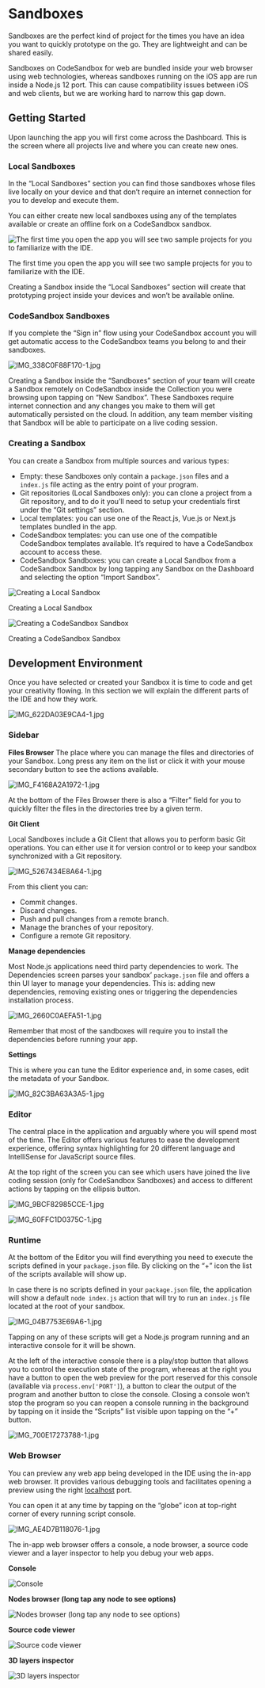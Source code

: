 # Sandboxes

Sandboxes are the perfect kind of project for the times you have an idea you want to quickly prototype on the go. They are lightweight and can be shared easily.

Sandboxes on CodeSandbox for web are bundled inside your web browser using web technologies, whereas sandboxes running on the iOS app are run inside a Node.js 12 port. This can cause compatibility issues between iOS and web clients, but we are working hard to narrow this gap down.

## Getting Started

Upon launching the app you will first come across the Dashboard. This is the screen where all projects live and where you can create new ones.

### Local Sandboxes

In the “Local Sandboxes” section you can find those sandboxes whose files live locally on your device and that don’t require an internet connection for you to develop and execute them. 

You can either create new local sandboxes using any of the templates available or create an offline fork on a CodeSandbox sandbox.

![The first time you open the app you will see two sample projects for you to familiarize with the IDE.](./images/IMG_B1D9C1055269-1.jpg)

The first time you open the app you will see two sample projects for you to familiarize with the IDE.

Creating a Sandbox inside the “Local Sandboxes” section will create that prototyping project inside your devices and won’t be available online.

### CodeSandbox Sandboxes

If you complete the “Sign in” flow using your CodeSandbox account you will get automatic access to the CodeSandbox teams you belong to and their sandboxes.

![IMG_338C0F88F170-1.jpg](./images/IMG_338C0F88F170-1.jpg)

Creating a Sandbox inside the “Sandboxes” section of your team will create a Sandbox remotely on CodeSandbox inside the Collection you were browsing upon tapping on “New Sandbox”. These Sandboxes require internet connection and any changes you make to them will get automatically persisted on the cloud. In addition, any team member visiting that Sandbox will be able to participate on a live coding session.

### Creating a Sandbox

You can create a Sandbox from multiple sources and various types:

- Empty: these Sandboxes only contain a `package.json` files and a `index.js` file acting as the entry point of your program.
- Git repositories (Local Sandboxes only): you can clone a project from a Git repository, and to do it you’ll need to setup your credentials first under the “Git settings” section.
- Local templates: you can use one of the React.js, Vue.js or Next.js templates bundled in the app.
- CodeSandbox templates: you can use one of the compatible CodeSandbox templates available. It’s required to have a CodeSandbox account to access these.
- CodeSandbox Sandboxes: you can create a Local Sandbox from a CodeSandbox Sandbox by long tapping any Sandbox on the Dashboard and selecting the option “Import Sandbox”.

![Creating a Local Sandbox](./images/IMG_892841E3F39F-1.jpg)

Creating a Local Sandbox

![Creating a CodeSandbox Sandbox](./images/IMG_3BDEA75902D4-1.jpg)

Creating a CodeSandbox Sandbox

## Development Environment

Once you have selected or created your Sandbox it is time to code and get your creativity flowing. In this section we will explain the different parts of the IDE and how they work.

![IMG_622DA03E9CA4-1.jpg](./images/IMG_622DA03E9CA4-1.jpg)

### Sidebar

**Files Browser**
The place where you can manage the files and directories of your Sandbox. Long press any item on the list or click it with your mouse secondary button to see the actions available.

![IMG_F4168A2A1972-1.jpg](./images/IMG_F4168A2A1972-1.jpg)

At the bottom of the Files Browser there is also a “Filter” field for you to quickly filter the files in the directories tree by a given term.

**Git Client**

Local Sandboxes include a Git Client that allows you to perform basic Git operations. You can either use it for version control or to keep your sandbox synchronized with a Git repository.

![IMG_5267434E8A64-1.jpg](./images/IMG_5267434E8A64-1.jpg)

From this client you can:

- Commit changes.
- Discard changes.
- Push and pull changes from a remote branch.
- Manage the branches of your repository.
- Configure a remote Git repository.

**Manage dependencies**

Most Node.js applications need third party dependencies to work. The Dependencies screen parses your sandbox’ `package.json` file and offers a thin UI layer to manage your dependencies. This is: adding new dependencies, removing existing ones or triggering the dependencies installation process.

![IMG_2660C0AEFA51-1.jpg](./images/IMG_2660C0AEFA51-1.jpg)

Remember that most of the sandboxes will require you to install the dependencies before running your app.

**Settings**

This is where you can tune the Editor experience and, in some cases, edit the metadata of your Sandbox.

![IMG_82C3BA63A3A5-1.jpg](./images/IMG_82C3BA63A3A5-1.jpg)

### Editor

The central place in the application and arguably where you will spend most of the time. The Editor offers various features to ease the development experience, offering syntax highlighting for 20 different language and IntelliSense for JavaScript source files.

At the top right of the screen you can see which users have joined the live coding session (only for CodeSandbox Sandboxes) and access to different actions by tapping on the ellipsis button.

![IMG_9BCF82985CCE-1.jpg](./images/IMG_9BCF82985CCE-1.jpg)

![IMG_60FFC1D0375C-1.jpg](./images/IMG_60FFC1D0375C-1.jpg)

### Runtime

At the bottom of the Editor you will find everything you need to execute the scripts defined in your `package.json` file. By clicking on the “+” icon the list of the scripts available will show up. 

In case there is no scripts defined in your `package.json` file, the application will show a default `node index.js` action that will try to run an `index.js` file located at the root of your sandbox.

![IMG_04B7753E69A6-1.jpg](./images/IMG_04B7753E69A6-1.jpg)

Tapping on any of these scripts will get a Node.js program running and an interactive console for it will be shown.

At the left of the interactive console there is a play/stop button that allows you to control the execution state of the program, whereas at the right you have a button to open the web preview for the port reserved for this console (available via `process.env['PORT']`), a button to clear the output of the program and another button to close the console. Closing a console won’t stop the program so you can reopen a console running in the background by tapping on it inside the “Scripts” list visible upon tapping on the “+” button.

![IMG_700E17273788-1.jpg](./images/IMG_700E17273788-1.jpg)

### Web Browser

You can preview any web app being developed in the IDE using the in-app web browser. It provides various debugging tools and facilitates opening a preview using the right [localhost](http://localhost) port.

You can open it at any time by tapping on the “globe” icon at top-right corner of every running script console.

![IMG_AE4D7B118076-1.jpg](./images/IMG_AE4D7B118076-1.jpg)

The in-app web browser offers a console, a node browser, a source code viewer and a layer inspector to help you debug your web apps.

**Console**

![Console](./images/IMG_4B48B0617AE0-1.jpg)

**Nodes browser (long tap any node to see options)**

![Nodes browser (long tap any node to see options)](./images/IMG_D281449C69A7-1.jpg)

**Source code viewer**

![Source code viewer](./images/IMG_8F4BE30ECE6D-1.jpg)

**3D layers inspector**

![3D layers inspector](./images/IMG_5BE09B29B6A4-1.jpg)
